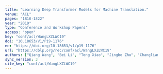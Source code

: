 ```yaml
---
title: "Learning Deep Transformer Models for Machine Translation."
venue: "ACL"
pages: "1810-1822"
year: "2019"
type: "Conference and Workshop Papers"
access: "open"
key: "conf/acl/WangLXZLWC19"
doi: "10.18653/V1/P19-1176"
ee: "https://doi.org/10.18653/v1/p19-1176"
url: "https://dblp.org/rec/conf/acl/WangLXZLWC19"
authors: ["Qiang Wang", "Bei Li", "Tong Xiao", "Jingbo Zhu", "Changliang Li", "Derek F. Wong", "Lidia S. Chao"]
sync_version: 3
cite_key: "conf/acl/WangLXZLWC19"
---
```

